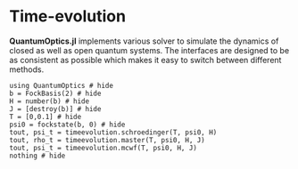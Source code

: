 # Time-evolution


**QuantumOptics.jl** implements various solver to simulate the dynamics of closed as well as open quantum systems. The interfaces are designed to be as consistent as possible which makes it easy to switch between different methods.

```@example
using QuantumOptics # hide
b = FockBasis(2) # hide
H = number(b) # hide
J = [destroy(b)] # hide
T = [0,0.1] # hide
psi0 = fockstate(b, 0) # hide
tout, psi_t = timeevolution.schroedinger(T, psi0, H)
tout, rho_t = timeevolution.master(T, psi0, H, J)
tout, psi_t = timeevolution.mcwf(T, psi0, H, J)
nothing # hide
```
